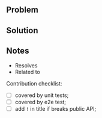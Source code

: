 ## Problem

<!--
Describe in details the problem or scenario that this PR is fixing.

If this is a feature addition or change, then focus on the WHY you are making the change.
E.g.: As a user of my dApp, I want to know that X happened when I do Y.

If this is a bug fix, please describe why the old behavior was problematic.
-->

## Solution

<!-- describe the new behavior --> 

## Notes

<!-- Remove items that are not relevant -->

- Resolves <issue number>
- Related to <link to specs>

Contribution checklist:
- [ ] covered by unit tests;
- [ ] covered by e2e test;
- [ ] add `!` in title if breaks public API;

